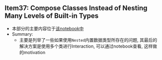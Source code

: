 ## Item37: Compose Classes Instead of Nesting Many Levels of Built-in Types

- 本部分的主要内容位于[该notebook中](item37.ipynb)
- Summary:
  - 主要是列举了一些如果使用`Nested`内置数据类型所存在的问题, 其最后的解决方案是使用多个类进行Interaction, 可以通过notebook查看, 这样做的motivation
